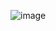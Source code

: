 ![image](https://viewer.diagrams.net/?tags=%7B%7D&lightbox=1&highlight=0000ff&edit=_blank&layers=1&nav=1&title=school_enrollment.drawio&dark=auto#R%3Cmxfile%3E%3Cdiagram%20id%3D%22yPxyJZ8AM_hMuL3Unpa9%22%20name%3D%22gitflow%22%3E7V1bc9s2Fv41nmkfzMH98hg7SZvZdCbbtLvbfekwEi1xS4sqRddxf%2F0eiAQtAqAkSyZFZaSmiQhBvJzv4NwPdEVv77%2F%2BUMTL%2BU%2F5NMmuCJp%2BvaJvrwihhEj4x4w8VSNEYlSNzIp0Wo1tDHxO%2F06qwWbaQzpNVvVYNVTmeVamy%2FbgJF8skknZGouLIn9sT7vLs2lrYBnPEm%2Fg8yTO%2FNF%2Fp9NyXo9ihJ4%2F%2BDFJZ%2FP60orXH9zHdnI9sJrH0%2FxxY4i%2Bu6K3RZ6X1bv7r7dJZqjXpsv7jk%2BbGyuSRbnPF24n%2F%2Fjvh%2Fyf%2F3o3%2FXD3%2FonfoF%2Fe%2F35NBavO81ecPdSPXN9u%2BWRpMCvyh2U9LSnK5GuI8vEXOx35d4ab5wVOSfL7pCyeYEp9omuMVH2yJzsiVH2axw2qI6mrwfkmxe0F4xrqWXOBZ2rAm5ogLyEOIkMQZxswnTTDnERSSsI1VZRjxZVHLoZZJLXQnHCGJGZU%2BMTjuj%2FiYY94P6Tljw9fYOznZJmv0jKH69A3hp6TOSzq35NFkWfZvaGMS%2BbVY3qfxQs4ugGCL6aJuTaCo8d5Wiafl%2FHETHwEKQRj8%2FIe7vUthredyOxGoEK%2FGwEVKc4YEppSIZSirMXC2OdfKmQkBNKUEyQ4IyQEiOoNEEo9QHx2hhOBaE12EzZeLSt5e5d%2BNWDc3KVZdptnebE%2BEX0Pr9vbIxHYLjcw5hHCWClCNKdSK91CQAYkSAdmmwh0zekBEF%2F20rMGBM4UcaqJwkwigZRqrwgpxw4I9wBhZw0IpTqChUEJU4AH1Yi3EdGjXyLSQ4SfNSLwihiYLAgrLIludIC1jzUZOyLKQ0ScNSJAsIhzjAWVgmul5LkBoj1A1FkDsmOJAE1Hjgjz3QZ93oioCHS6wIghxBElbS3C7NONFhDuW77yrAHZodcbIT1WRLDytcibSZnmi5WHy4bnd0JfT0UtwjgrIGRGhb%2FR8vV6i1xgLTz6XhGRwYVvwP8WM%2FPm10UKfjb6JVmV9jO4WPPxNiDu8kX5uf7EOOGTeZpNP8ZP%2BYN5tFUZT%2F6wRzfzvEj%2FhvmxhQk%2BLso60kdRa8Zn8836nEWygjmfLHTYGfop%2Ftqa%2BDFelfZu8iyLl6u0CrqYL97HxSxd3ORlmd9f9Rw3qHm7m5dYhBlSCNBHhGPhSFPOfV6iONIKKaY45UJhFVi6vcVxsPZN8C%2BAUrKYehwCtCrXABf5H4mViIu8YpkNIVkPxVk6W8BhltyZrxlip5M4e1MP36fTqTnzzQpQShezj%2Btpb9nzyM%2F185uhHL5%2Bl60DrHP4YgJnuFnm6aJcE4TfwB8g0S2K%2BBWHe72FY%2Fx8DH%2FM9KK8BRFUFnG6hjgBnno0y8MEncrYhvH6ZZ9q6frsY2V7QNbswR%2B0P%2F7wRfldAav5wiCnYRAxMgYhyI%2BqeLrobQ4SpYBJNw%2BgScxtGO5Bvy6zPJ5etNNotBMOBVVPqZ4I8i2di3rqj3%2Fq1Xw26okg33y5qKcTMsjo1BP242e%2BekpAEZmHKHP468cE%2BOPhopVGo5WI5ZixaCXKsccKyXSWWPxhoc7zWb6Is3fPo05i%2B3nOxzxf1iT%2BX1KWTzUfxA%2FAjS0Akq9p%2BZ%2BN97%2BZU4GAqI7eWvDXB0%2F1QXWf5uZeuM7tulnlD8Uk2TZzo9ylBW6RZHGZ%2FtW%2BcAiL%2BqufjDjcjErKiBMtEZdUMaY1bTEF4xFSQnPBwWqhmjixLFhQs6SsT%2BnA3dzjMRzgB4GntRQJMMbH%2BEuSOWHGWo1MAAcwjbfol%2FVi3pDtbbXxdtvKPLw%2BhW%2BPUKIIC0HatmN1dCjqdkp%2Bd7dKesGsefqLLTmMqVCJkPOxJe2TXWzJcTDI6GzJQHLcF%2FeL6RtTmGpEexavVumkTa62FWBVOoqYYhtqHUeI2uOwYjcHn5IihUcz6qMaW8Bj2tMJO%2FDb5qfPJ1sfPW0euac70nbwcd0A0tbRthIm6DgVUrOf4JHiYDFQhjUFm7JtTAKKhoOeX1i1L1AZPJ7l4F9GRNjkhmxtgXOang2QpnRpm1%2FzS5HOZuu42weQYrMiiU0O7pIUGpuDw9DYwm7ED%2BpeTKUeNSHpKAcfrankh2UvptIJGWR8plIo7HYxlfbGdRymEu%2FVVGouM6zlFCg6vrDmC2yaYVhT6khrTYACWHOQX06ikokIYf38OpAzFYqIoAQjauJZygY93XToQKyJlS81J%2Fk02WaW71A5m4Y3oUfpoF1VdOBYAU4IKSEk%2FIVYu2MqVEXHUaQoiB3OhKYcCemzE8ZbWOdII2YfHXV42ajxlyrCY1Qfb5SRVq8rr7z0jpv%2FPHsJPhHr15F%2BSodnbgtPZQTQKUyVkBQkdbtYngfSMGMqOyXUD%2BBNk7%2BSLF92GaUHBeRDnNBWCP0hxAUsMkoIOJMYIeH4kX6ldnj%2BIDYgRXs0H28o2tr%2Bn8ar%2BZqQuI2PGf8Ul4DNYj1CEG1Wie3dJt2qeVMtb1fJVv1eowgh2dK%2FEYijIXVw06K8Owtneb9SUdtmoo4Cs2H0umYRkYAdA1FAGcNtW5C4GndfRY4ZjloRFqfxyq3F7tDkwIvx08a02lfsfBqwH8DPMk8Fmk83EtJelQlnFVXnf91UJH79qPTmEsCkvQSQPmQFDJm77mPVdJZlDrNqdrA32K8RfwVzmCgSdXcC7bpK3zn3QClPaSPcLr%2BfZdIdb48iw9oT0oHkOO4aIOke6JY7Vjo13rapCdkUJ5hsFyghb3sAIdNVMjeM6NjRTGaa%2Bs1%2BN02Mhx4mOpg21hHjChHJqdJOn%2B2e%2Bvf12M7vCVw%2BrObfhqCoF9W26pymIKrZcudVmOnasdeusYNrf5Kk2c1gA9Kmr2C978zBQZJOhI7ex0cwHlGmBDPBVYFFm3qBqL2pa8NIEg0LUQptAoCeYCAu0V%2BxWtan8TqvY754b%2FbScok80G49NfjddOagDBCDhSGkYsh29VstGcqfYQr6QoAHIhBppN4mmUV%2FVPbjFE129ZzpzEdFZqx9HWBru0cqKsy2CAgJrTRXjgMb2DCNMBRRTYUCJBiRUgSCb55D%2FYrk3VIjgH5eV5igN58%2BmGsv%2FQDcYAxNt1IdrB%2BhQDRLLanEGjt%2Bld2x6UUczXoTHMwXHJaj0ad8Vc7AGmmqgApb1TM1Oep4dUKhcgwGodT2CSFQAfdluNL%2F55DJ7kDm1YGeTSM3d3o2WHeItCOtzO1RNeqC27cvoXw9UiSmLCTICefnTaid3gSXjja6ehVngji%2BZp%2FOg5%2BLsIbtmLXT9pRqcIO308lGivyFYvcEFfG9odriy2q5plilo1bLeNEivPjzIV8rLzAkZmsQridVBtTsI1oW8WJliXqz5vnms8w84PU0Lv74rph9%2Bc5UdcGo%2Fef76l%2FzyXoLDnOw%2Beb776u7qi9vNae7kenkaQkrdPW7EdD3wPrLxUYVbfUwuwtpB8zY79plVoLmRZQqs5%2BjVKJd%2FSC69jhVmoAni8E7JTKQUOzRPQ10Xd2OqD5i%2B2I2RcBCwzJWGJmuNdImd2gtmyoXTamEyZxTokP1ETae1wO198nfflP1ETWDdUIIDpdpOIT%2FsZTKqUmyzDna8gjuO2znVh6xCyCuI4a1EJRxzLikTs%2Bov0PtCesj4NoeHqfdJW2H%2FNLSlORxYFZMNaHECWYGdrYSpryOMK40FVhxpALsT%2FuTX36hZ9UH026D6Sb1peVlJ%2Fdu1XatjPXuakC3YJ343NJfTJb7yeVLR0Ov%2FCPD%2FPOClpcAg%2FRXzUb91IhvDQ1UzdauotmV9e6u5rk2OfOBK9r2DS415sruijZ%2B0n5Tk2BnSAokwOdmVDtNFJg7LLlvRp0qsE0YFYRKjgR2wqLXBA0bBqOBjd6aX%2FxYx%2FlPYbN0ebhWzYT0DKMRNT9XwCgSRIHR7bNGj7%2Bb4hsl0xTkfDmZJ77dd4wdvjuWaMIYq9oFe4E%2BO8bE7CiFaZZSpLmJRCglObC9dPtkPTBVYF33WNHcX6klvmoXGvNdUjlQ2LxTFRwstW1qcY%2FdgNieUruTFwaS2gwbKQBejCSIICf2xV3hurfQ5iiSxkABv14iht2tpF1l0LfQDjRyF8mfDyHH5yyTF%2FWS3FYzye1PVb1SKVT%2F2QqKeuye3T%2BB2DYcaVtAmR9rG9Ju3FsCNXbKHnbjSWu6wRSOBAbfGMQFUUK7O4W7Nsi%2BIoiriIPbTZjEHIOR05Zsyo3Ov1InhMSRROAkgf5WkhGnx1fU3ec9d0L4Ltq3VSCOtjeHIdBoTobwOE61EtMJ0fUo%2BbCfQvSwW83jpXkbT0pjlp6uZAsILjV4fUgxCX6EdFZwoHKlo8FykBAXxS%2Frx9tDqxwpzU8leYWMTD08MSEkBHCQ9ppBTgZm7%2B4ZpCPKEFMIK8bhZt0mnYH3qMS%2B7fft1MDX3LzN8Du7ZhmKQ7%2FrcqbSr3F9xiL%2BAts7Hin%2BDnbej5Sb%2B9i2J96Dj5FIa6yoFlxp5EhYrwRp741kODH5XcQo2M1gZTpVaS7v9O5ck4CANd%2F7JgTsjp%2F17q%2FJyNmF5ZoOViZIyR7m52GONwYXWrRidUjZ7sUBuhVPa3BxiszPpWEuJBIcyTbbCKUj%2B4tmL99aCmwupRDSVJj6yLZE4G5xVO8SwTexg0UGZyoRtheImE3B6etIgMEWfGDLmMDe%2FmP67cgdVpkSkcmfUI7NapPODjGBLqJR1ajRQN%2BujeqcKSDYJLWA8pwwphXTsl2TJkL9LeOCxHcj8XmvES5lhBAGfUQ1BjexjQgP%2FQjWuBDx3UQcsFPOCBEhcUQksBpCXDOMnVC4dXvGi4ifsLGRzDNFRGodMaAYlgQMVa6dpjy7rcdoEQkU137OTNmlF08ZQe8vuMgR41xTJASYJG4HJPEFkkEHgR9MKWcU2RvZJHVvjb80UFfrbT1%2FW3XKwKzbLH%2BYXjabH7CRnMsIU9MCprjGXDtdPQfuJd5fXI77RTWryTzP%2FTjKpe72FbjnFepuA%2BzRX82V6C8k0wrHyFOXTnUiM1CMBjxHBu4jVopLjXB7AydxaMhWKRUhrTHRUoOv4zg%2F8rXiM3BY5KZ383k6LJr5T%2FnUxFje%2FR8%3D%3C%2Fdiagram%3E%3C%2Fmxfile%3E)
